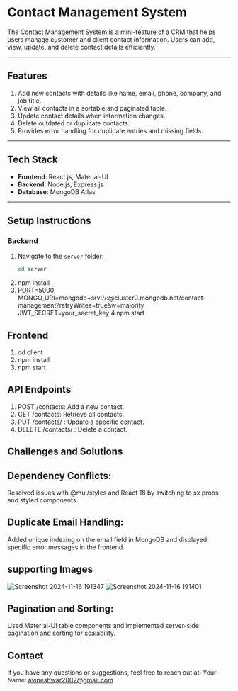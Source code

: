 # Contact Management System

The Contact Management System is a mini-feature of a CRM that helps users manage customer and client contact information. Users can add, view, update, and delete contact details efficiently.

---

## Features

1. Add new contacts with details like name, email, phone, company, and job title.
2. View all contacts in a sortable and paginated table.
3. Update contact details when information changes.
4. Delete outdated or duplicate contacts.
5. Provides error handling for duplicate entries and missing fields.

---

## Tech Stack

- **Frontend**: React.js, Material-UI
- **Backend**: Node.js, Express.js
- **Database**: MongoDB Atlas

---

## Setup Instructions

### Backend
1. Navigate to the `server` folder:
   ```bash
   cd server
2. npm install
3. PORT=5000
MONGO_URI=mongodb+srv://<username>:<password>@cluster0.mongodb.net/contact-management?retryWrites=true&w=majority
JWT_SECRET=your_secret_key
4.npm start
## Frontend 
1. cd client
2. npm install
3. npm start
## API Endpoints
1. POST /contacts: Add a new contact.
2. GET /contacts: Retrieve all contacts.
3. PUT /contacts/
  : Update a specific contact.
4. DELETE /contacts/
  : Delete a contact.

## Challenges and Solutions

## Dependency Conflicts:
  Resolved issues with @mui/styles and React 18 by switching to sx props and styled components.

## Duplicate Email Handling:
  Added unique indexing on the email field in MongoDB and displayed specific error messages in the frontend.

## supporting Images
![Screenshot 2024-11-16 191347](https://github.com/user-attachments/assets/07691464-7175-401d-a6bb-7d05dac800db)
![Screenshot 2024-11-16 191401](https://github.com/user-attachments/assets/8d173d3e-98f3-4b0c-b4ae-28739d56d894)

## Pagination and Sorting:
  Used Material-UI table components and implemented server-side pagination and sorting for scalability.

## Contact
If you have any questions or suggestions, feel free to reach out at:
Your Name: avineshwar2002@gmail.com
